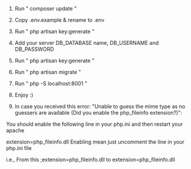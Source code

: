 1. Run " composer update "
2. Copy .env.example & rename to .env
3. Run  " php artisan key:generate "
4. Add your server DB_DATABASE name, DB_USERNAME and DB_PASSWORD
5. Run  " php artisan key:generate "
6. Run  " php artisan migrate "
7. Run " php -S localhost:8001 "
8. Enjoy :)

9. In case you received this error: "Unable to guess the mime type as no guessers are available (Did you enable the php_fileinfo extension?)":

You should enable the following line in your php.ini and then restart your apache

extension=php_fileinfo.dll
Enabling mean just uncomment the line in your php.ini file

i.e., From this ;extension=php_fileinfo.dll to extension=php_fileinfo.dll





